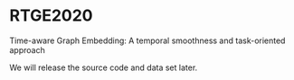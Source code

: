 # RTGE2020
Time-aware Graph Embedding: A temporal smoothness and task-oriented approach

We will release the source code and data set later.
